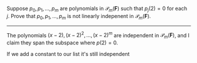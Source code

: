 Suppose $p_0,p_1,\dots,p_m$ are polynomials in $\mathcal P_m(\mathbf F)$ such that $p_j(2) = 0$ for each $j$. Prove that $p_0,p_1,\dots,p_m$ is not linearly indepenent in $\mathcal P_m(\mathbf F)$.

---

The polynomials $(x-2),(x-2)^2,\dots,(x-2)^m$ are independent in $\mathcal P_m(\mathbf F)$, and I claim they span the subspace where $p(2) = 0$.

If we add a constant to our list it's still independent

